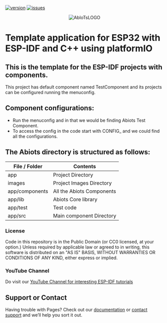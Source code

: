 [![version][version-shield]][version-url]
[![issues][issues-shield]][issues-url]

<div align="center">
    <img src="https://avatars.githubusercontent.com/u/88239355?s=400&u=0e1411756dd3c02f8a909d21179d4022ae95ba44&v=4" alt="AbIoTsLOGO"/>
</div>

# Template application for ESP32 with ESP-IDF and C++ using platformIO

## This is the template for the ESP-IDF projects with components.
This project has default component named TestComponent and its projects can be configured running the menuconfig.

## Component configurations:
* Run the menuconfig and in that we would be finding Abiots Test Component. 
* To access the config in the code start with CONFIG_ and we could find all the configurations.

## The Abiots directory is structured as follows:

| File / Folder | Contents                                           |
| ------------- | -------------------------------------------------- |
| app           | Project Directory                                  |
| images        | Project Images Directory                           |
| app/components    | All the Abiots Components                      |
| app/lib           | Abiots Core library                            |
| app/test          | Test code                                      |
| app/src           | Main component Directory                       |


### License
Code in this repository is in the Public Domain (or CC0 licensed, at your option.) Unless required by applicable law or agreed to in writing, this software is distributed on an "AS IS" BASIS, WITHOUT WARRANTIES OR CONDITIONS OF ANY KIND, either express or implied.

### YouTube Channel
 Do visit our [YouTube Channel for interesting ESP-IDF tutorials](https://www.youtube.com/channel/UC731eN2pwAXxu9tZk5AqPPw)

## Support or Contact

Having trouble with Pages? Check out our [documentation](https://docs.github.com/categories/github-pages-basics/) or [contact support](https://support.github.com/contact) and we’ll help you sort it out.

<!-- MARKDOWN LINKS & IMAGES -->
<!-- MARKDOWN LINKS & IMAGES -->
[version-shield]: https://img.shields.io/github/v/release/AbIoTs/esp-idf-template.svg?style=for-the-badge
[version-url]: https://github.com/AbIots/esp-idf-template/releases
[issues-shield]: https://img.shields.io/github/issues/AbIoTs/esp-idf-template.svg?style=for-the-badge
[issues-url]: https://github.com/AbIots/esp-idf-template/issues
